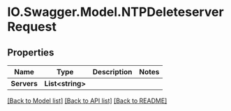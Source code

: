 # IO.Swagger.Model.NTPDeleteserverRequest
## Properties

Name | Type | Description | Notes
------------ | ------------- | ------------- | -------------
**Servers** | **List&lt;string&gt;** |  | 

[[Back to Model list]](../README.md#documentation-for-models) [[Back to API list]](../README.md#documentation-for-api-endpoints) [[Back to README]](../README.md)

